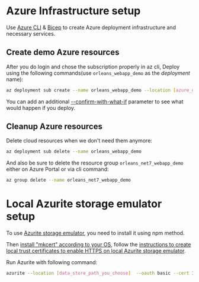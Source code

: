 # Azure Infrastructure setup

Use [Azure CLI](https://docs.microsoft.com/en-us/cli/azure/) & [Bicep](https://docs.microsoft.com/en-us/azure/azure-resource-manager/bicep/) to create Azure deployment infrastructure and necessary services.

## Create demo Azure resources
After you do login and chose the subscription properly in az cli, Deploy using the following commands(use `orleans_webapp_demo` as the *deployment* name):

```sh
az deployment sub create --name orleans_webapp_demo --location [azure_datacenter_region_you_choose] --template-file ./main.bicep  --parameters deploy_region=[azure_datacenter_region_you_choose] parameters.json
```
You can add an additional [--confirm-with-what-if](https://docs.microsoft.com/en-us/azure/azure-resource-manager/bicep/deploy-what-if?tabs=azure-powershell%2CCLI#azure-cli) parameter to see what would happen if you deploy.

## Cleanup Azure resources

Delete cloud resources when we don't need them anymore:
```sh
az deployment sub delete --name orleans_webapp_demo
```

And also be sure to delete the resource group `orleans_net7_webapp_demo` either on Azure Portal or via cli command:
```sh
az group delete --name orleans_net7_webapp_demo
```

# Local Azurite storage emulator setup

To use [Azurite storage emulator](https://github.com/Azure/Azurite#npm), you need to install it using npm method.

Then [install "mkcert" according to your OS](https://github.com/FiloSottile/mkcert#installation), follow the [instructions to create local trust certificates to enable HTTPS on local Azurite storage emulator](https://github.com/Azure/Azurite#https-setup).

Run Azurite with following command:
```sh
azurite --location [data_store_path_you_choose]  --oauth basic --cert 127.0.0.1.pem --key 127.0.0.1-key.pem
```
